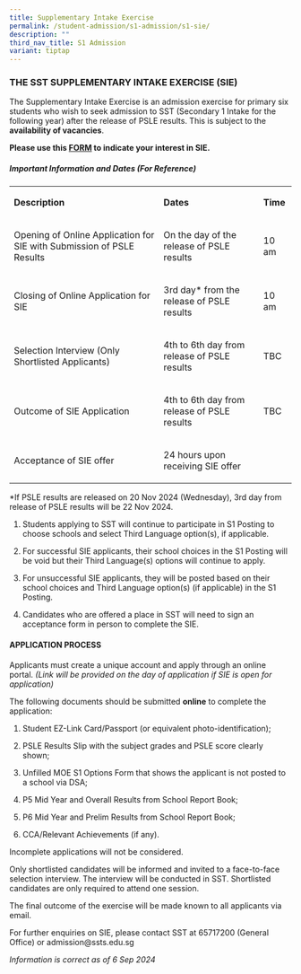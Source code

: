 ```yaml
---
title: Supplementary Intake Exercise
permalink: /student-admission/s1-admission/s1-sie/
description: ""
third_nav_title: S1 Admission
variant: tiptap
---
```

<h3>THE SST SUPPLEMENTARY INTAKE EXERCISE (SIE)</h3>
<p>The Supplementary Intake Exercise is an admission exercise for primary
six students who wish to seek admission to SST (Secondary 1 Intake for
the following year) after the release of PSLE results. This is subject
to the <strong>availability of vacancies</strong>.</p>
<p></p>
<p><strong>Please use this <a href="https://form.gov.sg/673aa7772196d38524cb5076" rel="noopener nofollow" target="_blank">FORM</a> to indicate your interest in SIE.</strong>
</p>
<h5>Important Information and Dates (For Reference)</h5>
<table style="minWidth: 75px">
<colgroup>
<col>
<col>
<col>
</colgroup>
<tbody>
<tr>
<td rowspan="1" colspan="1">
<p><strong>Description</strong>
</p>
</td>
<td rowspan="1" colspan="1">
<p><strong>Dates</strong>
</p>
</td>
<td rowspan="1" colspan="1">
<p><strong>Time</strong>
</p>
</td>
</tr>
<tr>
<td rowspan="1" colspan="1">
<p>Opening of Online Application for SIE with Submission of PSLE Results</p>
</td>
<td rowspan="1" colspan="1">
<p>On the day of the release of PSLE results</p>
</td>
<td rowspan="1" colspan="1">
<p>10 am</p>
</td>
</tr>
<tr>
<td rowspan="1" colspan="1">
<p>Closing of Online Application for SIE</p>
</td>
<td rowspan="1" colspan="1">
<p>3rd day* from the release of PSLE results</p>
</td>
<td rowspan="1" colspan="1">
<p>10 am</p>
</td>
</tr>
<tr>
<td rowspan="1" colspan="1">
<p>Selection Interview (Only Shortlisted Applicants)</p>
</td>
<td rowspan="1" colspan="1">
<p>4th to 6th day from release of PSLE results</p>
</td>
<td rowspan="1" colspan="1">
<p>TBC</p>
</td>
</tr>
<tr>
<td rowspan="1" colspan="1">
<p>Outcome of SIE Application</p>
</td>
<td rowspan="1" colspan="1">
<p>4th to 6th day from release of PSLE results</p>
</td>
<td rowspan="1" colspan="1">
<p>TBC</p>
</td>
</tr>
<tr>
<td rowspan="1" colspan="1">
<p>Acceptance of SIE offer</p>
</td>
<td rowspan="1" colspan="1">
<p>24 hours upon receiving SIE offer</p>
</td>
<td rowspan="1" colspan="1">
<p>&nbsp;</p>
</td>
</tr>
</tbody>
</table>
<p>*If PSLE results are released on 20 Nov 2024 (Wednesday), 3rd day from
release of PSLE results will be 22 Nov 2024.</p>
<ol data-tight="true" class="tight">
<li>
<p>Students applying to SST will continue to participate in S1 Posting to
choose schools and select Third Language option(s), if applicable.</p>
</li>
<li>
<p>For successful SIE applicants, their school choices in the S1 Posting
will be void but their Third Language(s) options will continue to apply.</p>
</li>
<li>
<p>For unsuccessful SIE applicants, they will be posted based on their school
choices and Third Language option(s) (if applicable) in the S1 Posting.</p>
</li>
<li>
<p>Candidates who are offered a place in SST will need to sign an acceptance
form in person to complete the SIE.</p>
</li>
</ol>
<h4>APPLICATION PROCESS</h4>
<p>Applicants must create a unique account and apply through an online portal. <em>(Link will be provided on the day of application if SIE is open for application)</em>
</p>
<p>The following documents should be submitted <strong>online</strong> to complete
the application:</p>
<ol data-tight="true" class="tight">
<li>
<p>Student EZ-Link Card/Passport (or equivalent photo-identification);</p>
</li>
<li>
<p>PSLE Results Slip with the subject grades and PSLE score clearly shown;</p>
</li>
<li>
<p>Unfilled MOE S1 Options Form that shows the applicant is not posted to
a school via DSA;</p>
</li>
<li>
<p>P5 Mid Year and Overall Results from School Report Book;</p>
</li>
<li>
<p>P6 Mid Year and Prelim Results from School Report Book;</p>
</li>
<li>
<p>CCA/Relevant Achievements (if any).</p>
</li>
</ol>
<p>Incomplete applications will not be considered.</p>
<p>Only shortlisted candidates will be informed and invited to a face-to-face
selection interview. The interview will be conducted in SST. Shortlisted
candidates are only required to attend one session.</p>
<p>The final outcome of the exercise will be made known to all applicants
via email.&nbsp;</p>
<p>For further enquiries on SIE, please contact SST at 65717200 (General
Office) or admission@ssts.edu.sg</p>
<p><em>Information is correct as of 6 Sep 2024</em>
</p>